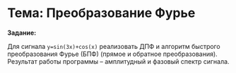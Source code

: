 # Тема: Преобразование Фурье

**Задание:**

Для сигнала `y=sin(3x)+cos(x)` реализовать ДПФ и алгоритм быстрого преобразования Фурье (БПФ) (прямое и обратное преобразования).
Результат работы программы – амплитудный и фазовый спектр сигнала.
